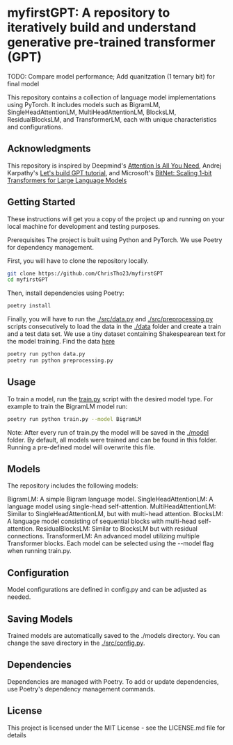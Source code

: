 # myfirstGPT: A repository to iteratively build and understand generative pre-trained transformer (GPT)

TODO: Compare model performance; Add quanitzation (1 ternary bit) for final model

This repository contains a collection of language model implementations using PyTorch. It includes models such as BigramLM, SingleHeadAttentionLM, MultiHeadAttentionLM, BlocksLM, ResidualBlocksLM, and TransformerLM, each with unique characteristics and configurations.

## Acknowledgments

This repository is inspired by Deepmind's [Attention Is All You Need](https://arxiv.org/abs/1706.03762), Andrej Karpathy's [Let's build GPT tutorial](https://www.youtube.com/watch?v=kCc8FmEb1nY&list=PLAqhIrjkxbuWI23v9cThsA9GvCAUhRvKZ&index=7&t=2280s), and Microsoft's [BitNet: Scaling 1-bit Transformers for Large Language Models](https://arxiv.org/abs/2310.11453)

## Getting Started

These instructions will get you a copy of the project up and running on your local machine for development and testing purposes.

Prerequisites
The project is built using Python and PyTorch. We use Poetry for dependency management. 

First, you will have to clone the repository locally.
```bash
git clone https://github.com/ChrisTho23/myfirstGPT
cd myfirstGPT
```

Then, install dependencies using Poetry:
```bash
poetry install
```

Finally, you will have to run the [./src/data.py](https://github.com/ChrisTho23/myfirstGPT/tree/main/src/data.py) and [./src/preprocessing.py](https://github.com/ChrisTho23/myfirstGPT/tree/main/src/data.py) scripts consecutively to load the data in the [./data](https://github.com/ChrisTho23/myfirstGPT/tree/main/data) folder and create a train and a test data set. We use a tiny
dataset containing Shakespearean text for the model training. Find the data [here](https://raw.githubusercontent.com/karpathy/char-rnn/master/data/tinyshakespeare/input.txt)
```bash
poetry run python data.py
poetry run python preprocessing.py
```

## Usage

To train a model, run the [train.py]() script with the desired model type. For example to train
the BigramLM model run:

```bash
poetry run python train.py --model BigramLM
```

Note: After every run of train.py the model will be saved in the [./model](https://github.com/ChrisTho23/myfirstGPT/tree/main/model) folder. By default, all models were trained and can be found in this folder. Running a pre-defined model will overwrite this file.

## Models
The repository includes the following models:

BigramLM: A simple Bigram language model.
SingleHeadAttentionLM: A language model using single-head self-attention.
MultiHeadAttentionLM: Similar to SingleHeadAttentionLM, but with multi-head attention.
BlocksLM: A language model consisting of sequential blocks with multi-head self-attention.
ResidualBlocksLM: Similar to BlocksLM but with residual connections.
TransformerLM: An advanced model utilizing multiple Transformer blocks.
Each model can be selected using the --model flag when running train.py.

## Configuration
Model configurations are defined in config.py and can be adjusted as needed.

## Saving Models
Trained models are automatically saved to the ./models directory. You can change the save directory in the [./src/config.py](https://github.com/ChrisTho23/myfirstGPT/tree/main/src/config.py).

## Dependencies
Dependencies are managed with Poetry. To add or update dependencies, use Poetry's dependency management commands.

## License
This project is licensed under the MIT License - see the LICENSE.md file for details
